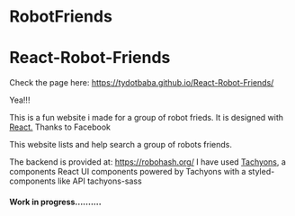 # RobotFriends

# React-Robot-Friends
Check the page here: https://tydotbaba.github.io/React-Robot-Friends/


Yea!!!

This is a fun website i made for a group of robot frieds.
It is designed with <a href="" >React.</a> Thanks to <srong> Facebook </strong>

This website lists and help search a group of robots friends. 

The backend is provided at: https://robohash.org/
I have used <a href="https://tachyons.io/resources/"> Tachyons</a>, a components React UI components 
powered by Tachyons with a styled-components like API tachyons-sass

<h4> Work in progress.......... </h4>
